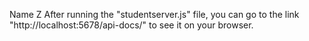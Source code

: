 Name 
Z 
After running the "studentserver.js" file, you can go to the link "http://localhost:5678/api-docs/" to see it on your browser.


